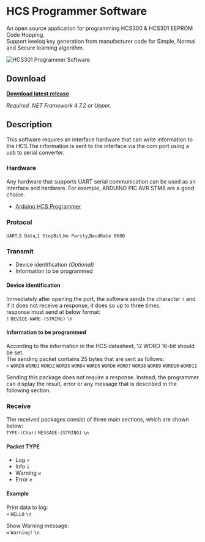 # HCS Programmer Software
An open source application for programming HCS300 & HCS301 EEPROM Code Hopping.<br>
Support keeloq key generation from manufacturer code for Simple, Normal and Secure learning algorithm.

![HCS301 Programmer Software](https://github.com/ioelectro/hcs-programmer-soft/assets/64005694/64d4748a-6646-4d7a-a4ea-575787c3c4b4)
## Download
**[Download latest release](https://github.com/ioelectro/hcs-programmer-soft/releases)**

*Required .NET Framework 4.7.2 or Upper.*

## Description
This software requires an interface hardware that can write information to the HCS.The information is sent to the interface via the com port using a usb to serial converter.

### Hardware
Any hardware that supports UART serial communication can be used as an interface and hardware. For example, ARDUINO PIC AVR STM8 are a good choice.

- [Arduino HCS Programmer](https://github.com/ioelectro/arduino-hcs-programmer)

### Protocol
`UART`,`8 Data`,`1 StopBit`,`No Parity`,`BaudRate 9600`

### Transmit
- Device identification  *(Optional)*
- Information to be programmed


#### Device identification
Immediately after opening the port, the software sends the character `!` and if it does not receive a response, it does so up to three times.<br>
response must send at below format:<br>
`!` `DEVICE-NAME-(STRING)` `\n`

#### Information to be programmed
According to the information in the HCS datasheet, 12 WORD 16-bit should be set.<br>
The sending packet contains 25 bytes that are sent as follows:<br>
`>` `WORD0` `WORD1` `WORD2` `WORD3` `WORD4` `WORD5` `WORD6` `WORD7` `WORD8` `WORD9` `WORD10` `WORD11` <br>

Sending this package does not require a response. Instead, the programmer can display the result, error or any message that is described in the following section.

### Receive
The received packages consist of three main sections, which are shown below:<br>
`TYPE-(Char)` `MESSAGE-(STRING)` `\n` <br>

#### Packet TYPE
- Log `<`
- Info `i`
- Warning `w`
- Error `e`

#### Example
Print data to log:<br>
`<` `HELLO` `\n`<br>

Show Warning message:<br>
`w` `Warning!` `\n`<br>




